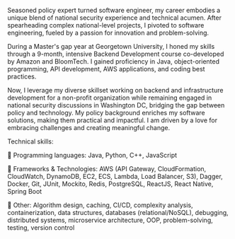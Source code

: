 Seasoned policy expert turned software engineer, my career embodies a unique blend of national security experience and technical acumen. After spearheading complex national-level projects, I pivoted to software engineering, fueled by a passion for innovation and problem-solving.

During a Master's gap year at Georgetown University, I honed my skills through a 9-month, intensive Backend Development course co-developed by Amazon and BloomTech. I gained proficiency in Java, object-oriented programming, API development, AWS applications, and coding best practices.

Now, I leverage my diverse skillset working on backend and infrastructure development for a non-profit organization while remaining engaged in national security discussions in Washington DC, bridging the gap between policy and technology. My policy background enriches my software solutions, making them practical and impactful. I am driven by a love for embracing challenges and creating meaningful change.


Technical skills:

📌  Programming languages: Java, Python, C++, JavaScript

📌 Frameworks & Technologies: AWS (API Gateway, CloudFormation, CloudWatch, DynamoDB, EC2, ECS, Lambda, Load Balancer, S3), Dagger, Docker, Git, JUnit, Mockito, Redis, PostgreSQL, ReactJS, React Native, Spring Boot

📌 Other: Algorithm design, caching, CI/CD, complexity analysis, containerization, data structures, databases (relational/NoSQL), debugging, distributed systems, microservice architecture, OOP, problem-solving, testing, version control
